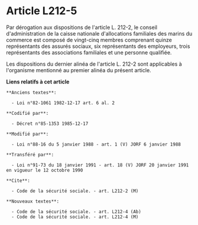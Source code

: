 # Article L212-5

Par dérogation aux dispositions de l'article L. 212-2, le conseil d'administration de la caisse nationale d'allocations
familiales des marins du commerce est composé de vingt-cinq membres comprenant quinze représentants des assurés sociaux, six
représentants des employeurs, trois représentants des associations familiales et une personne qualifiée. 

Les dispositions du dernier alinéa de l'article L. 212-2 sont applicables à l'organisme mentionné au premier alinéa du
présent article.

**Liens relatifs à cet article**

	**Anciens textes**:

	  - Loi n°82-1061 1982-12-17 art. 6 al. 2

	**Codifié par**:

	  - Décret n°85-1353 1985-12-17

	**Modifié par**:

	  - Loi n°88-16 du 5 janvier 1988 - art. 1 (V) JORF 6 janvier 1988

	**Transféré par**:

	  - Loi n°91-73 du 18 janvier 1991 - art. 18 (V) JORF 20 janvier 1991 en vigueur le 12 octobre 1990

	**Cite**:

	  - Code de la sécurité sociale. - art. L212-2 (M)

	**Nouveaux textes**:

	  - Code de la sécurité sociale. - art. L212-4 (Ab)
	  - Code de la sécurité sociale. - art. L212-4 (M)
